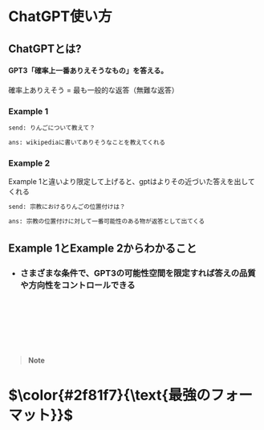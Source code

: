 # ChatGPT使い方
## ChatGPTとは?
#### GPT3「確率上一番ありえそうなもの」を答える。
確率上ありえそう = 最も一般的な返答（無難な返答）
### Example 1
```bash
send: りんごについて教えて？

ans: wikipediaに書いてありそうなことを教えてくれる
```
### Example 2
Example 1と違いより限定して上げると、gptはよりその近づいた答えを出してくれる
```bash
send: 宗教におけるりんごの位置付けは？

ans: 宗教の位置付けに対して一番可能性のある物が返答として出てくる
```
## Example 1とExample 2からわかること
- ### さまざまな条件で、GPT3の可能性空間を限定すれば答えの品質や方向性をコントロールできる
&nbsp;&nbsp;&nbsp;&nbsp;&nbsp;&nbsp;&nbsp;

<br>
<br>
<br>
<br>

> __Note__

# $\color{#2f81f7}{\text{最強のフォーマット}}$  

```bash


```
